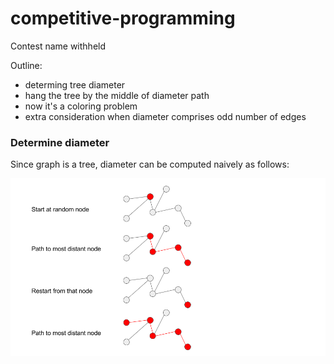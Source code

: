 # competitive-programming

Contest name withheld

Outline:
* determing tree diameter
* hang the tree by the middle of diameter path
* now it's a coloring problem
* extra consideration when diameter comprises odd number of edges

### Determine diameter
Since graph is a tree, diameter can be computed naively as follows:

![option1](https://github.com/dimaqq/competitive-programming/raw/master/subtree-diameter.png "Diameter algorithm")
